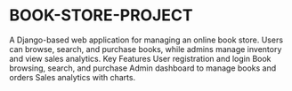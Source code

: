 # BOOK-STORE-PROJECT
A Django-based web application for managing an online book store. Users can browse, search, and purchase books, while admins manage inventory and view sales analytics.   Key Features User registration and login  Book browsing, search, and purchase  Admin dashboard to manage books and orders  Sales analytics with charts.

